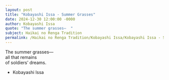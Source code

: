 ```yaml
---
layout: post
title: "Kobayashi Issa - Summer Grasses"
date: 2024-12-30 12:00:00 -0000
author: Kobayashi Issa
quote: "The summer grasses—  "
subject: Haikai no Renga Tradition
permalink: /Haikai no Renga Tradition/Kobayashi Issa/Kobayashi Issa - Summer Grasses
---
```


The summer grasses—  
all that remains  
of soldiers’ dreams.

- Kobayashi Issa
